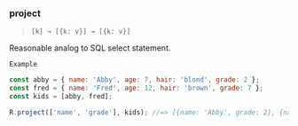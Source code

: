 ### project

> `[k] → [{k: v}] → [{k: v}]`

Reasonable analog to SQL select statement.

`Example`

```js
const abby = { name: 'Abby', age: 7, hair: 'blond', grade: 2 };
const fred = { name: 'Fred', age: 12, hair: 'brown', grade: 7 };
const kids = [abby, fred];

R.project(['name', 'grade'], kids); //=> [{name: 'Abby', grade: 2}, {name: 'Fred', grade: 7}]
```
